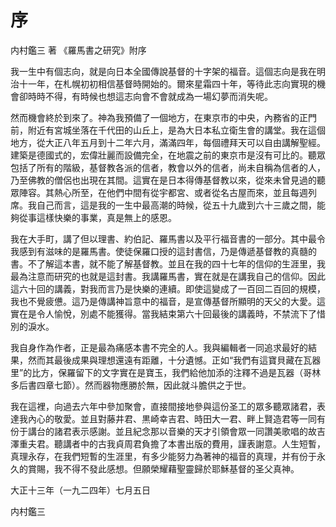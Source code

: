 # 序

内村鑑三 著 《羅馬書之研究》附序

我一生中有個志向，就是向日本全國傳說基督的十字架的福音。這個志向是我在明治十一年，在札幌初初相信基督時開始的。爾來星霜四十年，等待此志向實現的機會卻時時不得，有時候也想這志向會不會就成為一場幻夢而消失呢。

然而機會終於到來了。神為我預備了一個地方，在東京市的中央，內務省的正門前，附近有宮城坐落在千代田的山丘上，是為大日本私立衛生會的講堂。我在這個地方，從大正八年五月到十二年六月，滿滿四年，每個禮拜天可以自由講解聖經。建築是德國式的，宏偉壯麗而設備完全，在地震之前的東京市是沒有可比的。聽眾包括了所有的階級，基督教各派的信者，教會以外的信者，尚未自稱為信者的人，乃至佛教的僧侶也出現在其間。這實在是日本得傳基督教以來，從來未曾見過的聽眾陣容。其熱心所至，在他們中間有從宇都宮、或者從名古屋而來，並且每週列席。我自己而言，這是我的一生中最高潮的時候，從五十九歲到六十三歲之間，能夠從事這樣快樂的事業，真是無上的感恩。

我在大手町，講了但以理書、約伯記、羅馬書以及平行福音書的一部分。其中最令我感到有滋味的是羅馬書。使徒保羅口授的這封書信，乃是傳遞基督教的真髓的書。不了解這本書，就不能了解基督教。並且在我的四十七年的信仰的生涯里，我最為注意而研究的也就是這封書。我講羅馬書，實在就是在講我自己的信仰。因此這六十回的講義，對我而言乃是快樂的連續。即使這變成了一百回二百回的規模，我也不覺疲憊。這乃是傳講神旨意中的福音，是宣傳基督所顯明的天父的大愛。這實在是令人愉悅，別處不能獲得。當我結束第六十回最後的講義時，不禁流下了惜別的淚水。

我自身作為作者，正是最為痛感本書不完全的人。我與編輯者一同追求最好的結果，然而其最後成果與理想還遠有距離，十分遺憾。正如“我們有這寶貝藏在瓦器里”的比方，保羅留下的文字實在是寶玉，我們給他加添的注釋不過是瓦器（哥林多后書四章七節）。然而器物應勝於無，因此就斗膽供之于世。

我在這裡，向過去六年中參加聚會，直接間接地參與這份圣工的眾多聽眾諸君，表達我內心的敬愛。並且對藤井君、黒崎幸吉君、時田大一君、畔上賢造君等一同有份于講台的諸君表示感謝。並且紀念那以音樂的天才引領會眾一同讚美歌唱的故吉澤重夫君。聽講者中的古我貞周君負擔了本書出版的費用，謹表謝意。人生短暫，真理永存，在我們短暫的生涯里，有多少能努力為著神的福音的真理，并有份于永久的賞賜，我不得不發此感想。但願榮耀藉聖靈歸於耶穌基督的圣父真神。

大正十三年（一九二四年）七月五日

内村鑑三
